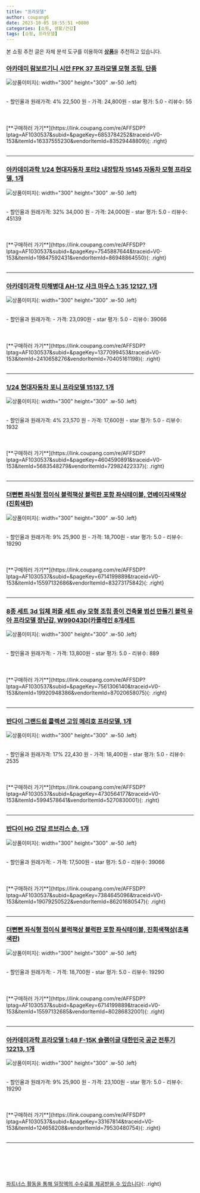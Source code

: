 ```yaml
---
title: "프라모델"
author: coupang6
date: 2023-10-05 18:55:51 +0800
categories: [쇼핑, 생활/건강]
tags: [쇼핑, 프라모델]
---
```


본 쇼핑 추천 글은 자체 분석 도구를 이용하여 [**상품**](https://link.coupang.com/a/bao1ui)을 추천하고 있습니다.

### [아카데미 람보르기니 시안 FPK 37 프라모델 모형 조립, 단품](https://link.coupang.com/re/AFFSDP?lptag=AF1030537&subid=&pageKey=6853784252&traceid=V0-153&itemId=16337555230&vendorItemId=83529448809)

![상품이미지](https://thumbnail6.coupangcdn.com/thumbnails/remote/230x230ex/image/vendor_inventory/81b7/a3d39a650f855feabaebb5affe012f6aad8512a7792f0bf7464c4204a095.jpg){: width="300" height="300" .w-50 .left}


<br>
- 할인율과 원래가격: 4%  22,500   원
- 가격: 24,800원
- star 평가: 5.0
- 리뷰수: 55
<br>
<br>
<br>
<br>
[**구매하러 가기**](https://link.coupang.com/re/AFFSDP?lptag=AF1030537&subid=&pageKey=6853784252&traceid=V0-153&itemId=16337555230&vendorItemId=83529448809){: .right}
<br>
<br>

---

### [아카데미과학 1/24 현대자동차 포터2 내장탑차 15145 자동차 모형 프라모델, 1개](https://link.coupang.com/re/AFFSDP?lptag=AF1030537&subid=&pageKey=7545887644&traceid=V0-153&itemId=19847592431&vendorItemId=86948864550)

![상품이미지](https://thumbnail9.coupangcdn.com/thumbnails/remote/230x230ex/image/vendor_inventory/0eaf/14e940f70fb88b6785ee7436f578d3f125b7fe1e1b0d74826c4337c15675.jpg){: width="300" height="300" .w-50 .left}


<br>
- 할인율과 원래가격: 32%  34,000   원
- 가격: 24,000원
- star 평가: 5.0
- 리뷰수: 45139
<br>
<br>
<br>
<br>
[**구매하러 가기**](https://link.coupang.com/re/AFFSDP?lptag=AF1030537&subid=&pageKey=7545887644&traceid=V0-153&itemId=19847592431&vendorItemId=86948864550){: .right}
<br>
<br>

---

### [아카데미과학 미해병대 AH-1Z 샤크 마우스 1:35 12127, 1개](https://link.coupang.com/re/AFFSDP?lptag=AF1030537&subid=&pageKey=1377099453&traceid=V0-153&itemId=2410658276&vendorItemId=70405161198)

![상품이미지](https://thumbnail6.coupangcdn.com/thumbnails/remote/230x230ex/image/retail/images/2020/03/22/17/0/6fb272c7-f7f9-4231-974d-551577676136.jpg){: width="300" height="300" .w-50 .left}


<br>
- 할인율과 원래가격: 
- 가격: 23,090원
- star 평가: 5.0
- 리뷰수: 39066
<br>
<br>
<br>
<br>
[**구매하러 가기**](https://link.coupang.com/re/AFFSDP?lptag=AF1030537&subid=&pageKey=1377099453&traceid=V0-153&itemId=2410658276&vendorItemId=70405161198){: .right}
<br>
<br>

---

### [1/24 현대자동차 포니 프라모델 15137, 1개](https://link.coupang.com/re/AFFSDP?lptag=AF1030537&subid=&pageKey=4604590891&traceid=V0-153&itemId=5683548279&vendorItemId=72982422337)

![상품이미지](https://thumbnail7.coupangcdn.com/thumbnails/remote/230x230ex/image/rs_quotation_api/ymtsnyht/884331f175414a02b36871c814654ad1.jpg){: width="300" height="300" .w-50 .left}


<br>
- 할인율과 원래가격: 4%  23,570   원
- 가격: 17,600원
- star 평가: 5.0
- 리뷰수: 1932
<br>
<br>
<br>
<br>
[**구매하러 가기**](https://link.coupang.com/re/AFFSDP?lptag=AF1030537&subid=&pageKey=4604590891&traceid=V0-153&itemId=5683548279&vendorItemId=72982422337){: .right}
<br>
<br>

---

### [더뻔뻔 좌식형 접이식 블럭책상 블럭판 포함 좌식테이블, 연베이지색책상(진회색판)](https://link.coupang.com/re/AFFSDP?lptag=AF1030537&subid=&pageKey=6714199889&traceid=V0-153&itemId=15597132686&vendorItemId=83273175842)

![상품이미지](https://thumbnail6.coupangcdn.com/thumbnails/remote/230x230ex/image/vendor_inventory/images/2018/07/30/2/8/b1d9e57d-6696-43cd-a424-6371526bd7cf.jpg){: width="300" height="300" .w-50 .left}


<br>
- 할인율과 원래가격: 9%  25,900   원
- 가격: 18,700원
- star 평가: 5.0
- 리뷰수: 19290
<br>
<br>
<br>
<br>
[**구매하러 가기**](https://link.coupang.com/re/AFFSDP?lptag=AF1030537&subid=&pageKey=6714199889&traceid=V0-153&itemId=15597132686&vendorItemId=83273175842){: .right}
<br>
<br>

---

### [8종 세트 3d 입체 퍼즐 세트 diy 모형 조립 종이 건축물 범선 만들기 블럭 유아 프라모델 장난감, W99043D(카플레인 8개세트](https://link.coupang.com/re/AFFSDP?lptag=AF1030537&subid=&pageKey=7561306140&traceid=V0-153&itemId=19920948386&vendorItemId=87020658075)

![상품이미지](https://thumbnail6.coupangcdn.com/thumbnails/remote/230x230ex/image/vendor_inventory/1bcf/4fb1323a647e742152f4c1c312e64289f27cfd3163fa9a062285ece33e95.jpg){: width="300" height="300" .w-50 .left}


<br>
- 할인율과 원래가격: 
- 가격: 13,800원
- star 평가: 5.0
- 리뷰수: 889
<br>
<br>
<br>
<br>
[**구매하러 가기**](https://link.coupang.com/re/AFFSDP?lptag=AF1030537&subid=&pageKey=7561306140&traceid=V0-153&itemId=19920948386&vendorItemId=87020658075){: .right}
<br>
<br>

---

### [반다이 그랜드쉽 콜렉션 고잉 메리호 프라모델, 1개](https://link.coupang.com/re/AFFSDP?lptag=AF1030537&subid=&pageKey=4730564177&traceid=V0-153&itemId=5994578641&vendorItemId=5270830001)

![상품이미지](https://thumbnail9.coupangcdn.com/thumbnails/remote/230x230ex/image/vendor_inventory/baf1/1a48d99d2b461e5c4647e38f370e433c231995d64107be87490c9d7ee4b1.jpg){: width="300" height="300" .w-50 .left}


<br>
- 할인율과 원래가격: 17%  22,430   원
- 가격: 18,400원
- star 평가: 5.0
- 리뷰수: 2535
<br>
<br>
<br>
<br>
[**구매하러 가기**](https://link.coupang.com/re/AFFSDP?lptag=AF1030537&subid=&pageKey=4730564177&traceid=V0-153&itemId=5994578641&vendorItemId=5270830001){: .right}
<br>
<br>

---

### [반다이 HG 건담 르브리스 손, 1개](https://link.coupang.com/re/AFFSDP?lptag=AF1030537&subid=&pageKey=7384645096&traceid=V0-153&itemId=19079250522&vendorItemId=86201680547)

![상품이미지](https://thumbnail10.coupangcdn.com/thumbnails/remote/230x230ex/image/retail/images/2023/06/07/9/5/9d2a8474-ae7e-4de1-80ea-b8d8e5acba32.jpg){: width="300" height="300" .w-50 .left}


<br>
- 할인율과 원래가격: 
- 가격: 17,500원
- star 평가: 5.0
- 리뷰수: 39066
<br>
<br>
<br>
<br>
[**구매하러 가기**](https://link.coupang.com/re/AFFSDP?lptag=AF1030537&subid=&pageKey=7384645096&traceid=V0-153&itemId=19079250522&vendorItemId=86201680547){: .right}
<br>
<br>

---

### [더뻔뻔 좌식형 접이식 블럭책상 블럭판 포함 좌식테이블, 진회색책상(초록색판)](https://link.coupang.com/re/AFFSDP?lptag=AF1030537&subid=&pageKey=6714199889&traceid=V0-153&itemId=15597132685&vendorItemId=80286832001)

![상품이미지](https://thumbnail10.coupangcdn.com/thumbnails/remote/230x230ex/image/vendor_inventory/images/2018/07/30/2/9/3ca3a222-cd85-4236-aad8-b8ae7c2a07f7.jpg){: width="300" height="300" .w-50 .left}


<br>
- 할인율과 원래가격: 
- 가격: 18,700원
- star 평가: 5.0
- 리뷰수: 19290
<br>
<br>
<br>
<br>
[**구매하러 가기**](https://link.coupang.com/re/AFFSDP?lptag=AF1030537&subid=&pageKey=6714199889&traceid=V0-153&itemId=15597132685&vendorItemId=80286832001){: .right}
<br>
<br>

---

### [아카데미과학 프라모델 1:48 F-15K 슬램이글 대한민국 공군 전투기 12213, 1개](https://link.coupang.com/re/AFFSDP?lptag=AF1030537&subid=&pageKey=33167814&traceid=V0-153&itemId=124658208&vendorItemId=79530480754)

![상품이미지](https://thumbnail10.coupangcdn.com/thumbnails/remote/230x230ex/image/vendor_inventory/4291/3ef0948176841c558009652fcf61b3a1b83723742d5c1fa82813b3848dc7.jpg){: width="300" height="300" .w-50 .left}


<br>
- 할인율과 원래가격: 9%  25,900   원
- 가격: 23,100원
- star 평가: 5.0
- 리뷰수: 19290
<br>
<br>
<br>
<br>
[**구매하러 가기**](https://link.coupang.com/re/AFFSDP?lptag=AF1030537&subid=&pageKey=33167814&traceid=V0-153&itemId=124658208&vendorItemId=79530480754){: .right}
<br>
<br>

---
<br><br><br><br><br> [파트너스 활동을 통해 일정액의 수수료를 제공받을 수 있습니다](https://link.coupang.com/a/bao1ui){: .right}